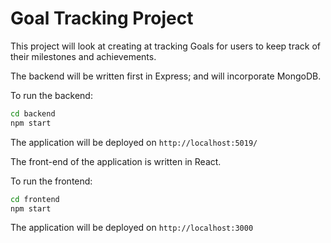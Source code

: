 # Goal Tracking Project

This project will look at creating at tracking Goals for users to keep track of their milestones and achievements.

The backend will be written first in Express; and will incorporate MongoDB.

To run the backend:

```bash
cd backend
npm start
```

The application will be deployed on `http://localhost:5019/`

The front-end of the application is written in React.

To run the frontend:

```bash
cd frontend
npm start
```

The application will be deployed on `http://localhost:3000`
